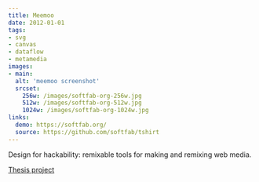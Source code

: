 ```yaml
---
title: Meemoo
date: 2012-01-01
tags:
- svg
- canvas
- dataflow
- metamedia
images:
- main:
  alt: 'meemoo screenshot'
  srcset:
    256w: /images/softfab-org-256w.jpg
    512w: /images/softfab-org-512w.jpg
    1024w: /images/softfab-org-1024w.jpg
links:
  demo: https://softfab.org/
  source: https://github.com/softfab/tshirt
---
```


Design for hackability: remixable tools for making and remixing web media.

[Thesis project](/thesis/)
